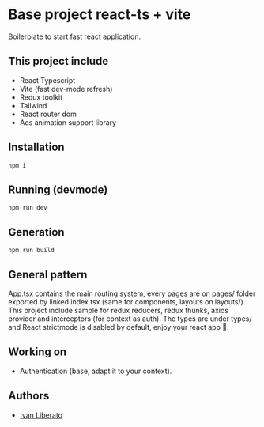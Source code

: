 # Base project react-ts + vite

Boilerplate to start fast react application.

## This project include

- React Typescript
- Vite (fast dev-mode refresh)
- Redux toolkit
- Tailwind
- React router dom
- Aos animation support library

## Installation

```
npm i
```

## Running (devmode)

```
npm run dev
```

## Generation

```
npm run build
```

## General pattern

App.tsx contains the main routing system, every pages are on pages/ folder exported by linked index.tsx (same for components, layouts on layouts/).
This project include sample for redux reducers, redux thunks, axios provider and interceptors (for context as auth).
The types are under types/ and
React strictmode is disabled by default, enjoy your react app 🚀.

## Working on

- Authentication (base, adapt it to your context).

## Authors

- [Ivan Liberato](https://github.com/Void061)
